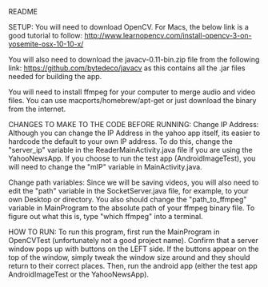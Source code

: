 README

SETUP:
You will need to download OpenCV. For Macs, the below link is a good tutorial to follow:
http://www.learnopencv.com/install-opencv-3-on-yosemite-osx-10-10-x/

You will also need to download the javacv-0.11-bin.zip file from the following link:
https://github.com/bytedeco/javacv
as this contains all the .jar files needed for building the app.

You will need to install ffmpeg for your computer to merge audio and video files. You can use macports/homebrew/apt-get or just download the binary from the internet.



CHANGES TO MAKE TO THE CODE BEFORE RUNNING:
Change IP Address:
Although you can change the IP Address in the yahoo app itself, its easier to hardcode the default to your own IP address. To do this, change the "server_ip" variable in the ReaderMainActivity.java file if you are using the YahooNewsApp. If you choose to run the test app (AndroidImageTest), you will need to change the "mIP" variable in MainActivity.java. 

Change path variables:
Since we will be saving videos, you will also need to edit the "path" variable in the SocketServer.java file, for example, to your own Desktop or directory. You also should change the "path_to_ffmpeg" variable in MainProgram to the absolute path of your ffmpeg binary file. To figure out what this is, type "which ffmpeg" into a terminal. 



HOW TO RUN:
To run this program, first run the MainProgram in OpenCVTest (unfortunately not a good project name). Confirm that a server window pops up with buttons on the LEFT side. If the buttons appear on the top of the window, simply tweak the window size around and they should return to their correct places. Then, run the android app (either the test app AndroidImageTest or the YahooNewsApp). 
